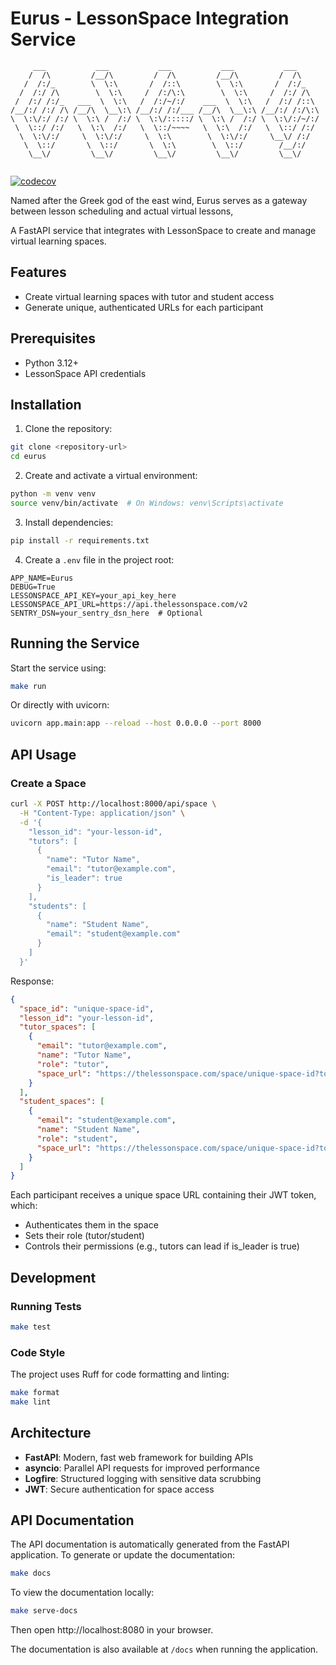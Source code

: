 # Eurus - LessonSpace Integration Service
````
     ___           ___           ___           ___           ___     
    /  /\         /__/\         /  /\         /__/\         /  /\    
   /  /:/_        \  \:\       /  /::\        \  \:\       /  /:/_   
  /  /:/ /\        \  \:\     /  /:/\:\        \  \:\     /  /:/ /\  
 /  /:/ /:/_   ___  \  \:\   /  /:/~/:/    ___  \  \:\   /  /:/ /::\ 
/__/:/ /:/ /\ /__/\  \__\:\ /__/:/ /:/___ /__/\  \__\:\ /__/:/ /:/\:\
\  \:\/:/ /:/ \  \:\ /  /:/ \  \:\/:::::/ \  \:\ /  /:/ \  \:\/:/~/:/
 \  \::/ /:/   \  \:\  /:/   \  \::/~~~~   \  \:\  /:/   \  \::/ /:/ 
  \  \:\/:/     \  \:\/:/     \  \:\        \  \:\/:/     \__\/ /:/  
   \  \::/       \  \::/       \  \:\        \  \::/        /__/:/   
    \__\/         \__\/         \__\/         \__\/         \__\/    
 
````

[![codecov](https://codecov.io/gh/your-username/eurus/branch/main/graph/badge.svg)](https://codecov.io/gh/your-username/eurus)

Named after the Greek god of the east wind, Eurus serves as a gateway between lesson scheduling and actual virtual lessons,

A FastAPI service that integrates with LessonSpace to create and manage virtual learning spaces.

## Features

- Create virtual learning spaces with tutor and student access
- Generate unique, authenticated URLs for each participant

## Prerequisites

- Python 3.12+
- LessonSpace API credentials

## Installation

1. Clone the repository:
```bash
git clone <repository-url>
cd eurus
```

2. Create and activate a virtual environment:
```bash
python -m venv venv
source venv/bin/activate  # On Windows: venv\Scripts\activate
```

3. Install dependencies:
```bash
pip install -r requirements.txt
```

4. Create a `.env` file in the project root:
```env
APP_NAME=Eurus
DEBUG=True
LESSONSPACE_API_KEY=your_api_key_here
LESSONSPACE_API_URL=https://api.thelessonspace.com/v2
SENTRY_DSN=your_sentry_dsn_here  # Optional
```

## Running the Service

Start the service using:
```bash
make run
```

Or directly with uvicorn:
```bash
uvicorn app.main:app --reload --host 0.0.0.0 --port 8000
```

## API Usage

### Create a Space

```bash
curl -X POST http://localhost:8000/api/space \
  -H "Content-Type: application/json" \
  -d '{
    "lesson_id": "your-lesson-id",
    "tutors": [
      {
        "name": "Tutor Name",
        "email": "tutor@example.com",
        "is_leader": true
      }
    ],
    "students": [
      {
        "name": "Student Name",
        "email": "student@example.com"
      }
    ]
  }'
```

Response:
```json
{
  "space_id": "unique-space-id",
  "lesson_id": "your-lesson-id",
  "tutor_spaces": [
    {
      "email": "tutor@example.com",
      "name": "Tutor Name",
      "role": "tutor",
      "space_url": "https://thelessonspace.com/space/unique-space-id?token=tutor-jwt-token"
    }
  ],
  "student_spaces": [
    {
      "email": "student@example.com",
      "name": "Student Name",
      "role": "student",
      "space_url": "https://thelessonspace.com/space/unique-space-id?token=student-jwt-token"
    }
  ]
}
```

Each participant receives a unique space URL containing their JWT token, which:
- Authenticates them in the space
- Sets their role (tutor/student)
- Controls their permissions (e.g., tutors can lead if is_leader is true)

## Development

### Running Tests

```bash
make test
```

### Code Style

The project uses Ruff for code formatting and linting:
```bash
make format
make lint
```

## Architecture

- **FastAPI**: Modern, fast web framework for building APIs
- **asyncio**: Parallel API requests for improved performance
- **Logfire**: Structured logging with sensitive data scrubbing
- **JWT**: Secure authentication for space access

## API Documentation

The API documentation is automatically generated from the FastAPI application. To generate or update the documentation:

```bash
make docs
```

To view the documentation locally:

```bash
make serve-docs
```

Then open http://localhost:8080 in your browser.

The documentation is also available at `/docs` when running the application.
